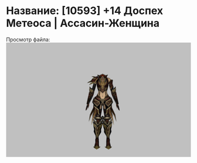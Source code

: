 # Название: [10593] +14 Доспех Метеоса | Ассасин-Женщина

Просмотр файла:
![p070030.png](p070030.png)